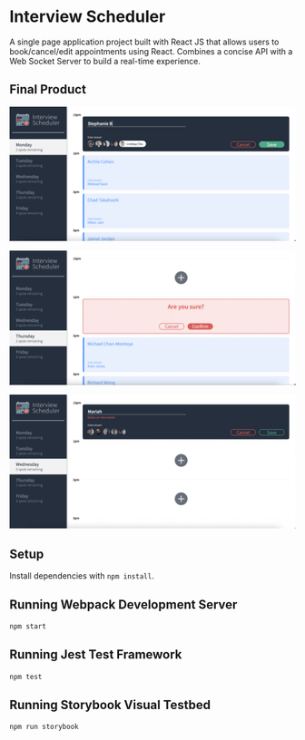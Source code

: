 # Interview Scheduler

A single page application project built with React JS that allows users to book/cancel/edit appointments using React. Combines a concise API with a Web Socket Server to build a real-time experience. 

## Final Product

!["Screenshot of the book-interview page"](https://github.com/isabeljansi/scheduler/blob/master/docs/book-interview-page.png)

!["Screenshot of the delete appointment page"](https://github.com/isabeljansi/scheduler/blob/master/docs/delete-appointment.png)

!["Screenshot of the error message select interviewer before submit page"](https://github.com/isabeljansi/scheduler/blob/master/docs/select-interviewer.png)

## Setup

Install dependencies with `npm install`.

## Running Webpack Development Server

```sh
npm start
```

## Running Jest Test Framework

```sh
npm test
```

## Running Storybook Visual Testbed

```sh
npm run storybook
```
